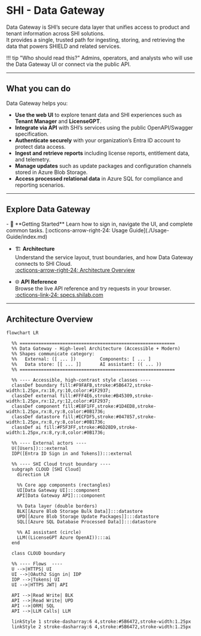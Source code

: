 # SHI - Data Gateway

Data Gateway is SHI’s secure data layer that unifies access to product and tenant information across SHI solutions.  
It provides a single, trusted path for ingesting, storing, and retrieving the data that powers SHIELD and related services.

!!! tip "Who should read this?"
    Admins, operators, and analysts who will use the Data Gateway UI or connect via the public API.

---

## What you can do

Data Gateway helps you:

- **Use the web UI** to explore tenant data and SHI experiences such as **Tenant Manager** and **LicenseGPT**.
- **Integrate via API** with SHI’s services using the public OpenAPI/Swagger specification.
- **Authenticate securely** with your organization’s Entra ID account to protect data access.
- **Ingest and retrieve reports** including license reports, entitlement data, and telemetry.
- **Manage updates** such as update packages and configuration channels stored in Azure Blob Storage.
- **Access processed relational data** in Azure SQL for compliance and reporting scenarios.

---

## Explore Data Gateway

<div class="grid cards" markdown>
- 🧭 **Getting Started**  
  Learn how to sign in, navigate the UI, and complete common tasks.  
  [:octicons-arrow-right-24: Usage Guide](./Usage-Guide/index.md)

- 🏗️ **Architecture**  
  Understand the service layout, trust boundaries, and how Data Gateway connects to SHI Cloud.  
  [:octicons-arrow-right-24: Architecture Overview](./Architecture/index.md)

- 🌐 **API Reference**  
  Browse the live API reference and try requests in your browser.  
  [:octicons-link-24: specs.shilab.com](https://specs.shilab.com)
</div>

---

## Architecture Overview

```mermaid
flowchart LR

  %% ==========================================================
  %% Data Gateway - High-level Architecture (Accessible + Modern)
  %% Shapes communicate category:
  %%   External: ([ ... ])         Components: [ ... ]
  %%   Data store: [[ ... ]]       AI assistant: (( ... ))
  %% ==========================================================

  %% ---- Accessible, high-contrast style classes ----
  classDef boundary fill:#F9FAFB,stroke:#5B6472,stroke-width:1.25px,rx:10,ry:10,color:#1F2937;
  classDef external fill:#FFF4E6,stroke:#B45309,stroke-width:1.25px,rx:12,ry:12,color:#1F2937;
  classDef component fill:#E8F1FF,stroke:#1D4ED8,stroke-width:1.25px,rx:8,ry:8,color:#0B1736;
  classDef datastore fill:#ECFDF5,stroke:#047857,stroke-width:1.25px,rx:8,ry:8,color:#0B1736;
  classDef ai fill:#F5F3FF,stroke:#6D28D9,stroke-width:1.25px,rx:8,ry:8,color:#0B1736;

  %% ---- External actors ----
  U([Users]):::external
  IDP([Entra ID Sign in and Tokens]):::external

  %% ---- SHI Cloud trust boundary ----
  subgraph CLOUD [SHI Cloud]
    direction LR

    %% Core app components (rectangles)
    UI[Data Gateway UI]:::component
    API[Data Gateway API]:::component

    %% Data layer (double borders)
    BLK[[Azure Blob Storage Bulk Data]]:::datastore
    UPD[[Azure Blob Storage Update Packages]]:::datastore
    SQL[[Azure SQL Database Processed Data]]:::datastore

    %% AI assistant (circle)
    LLM((LicenseGPT Azure OpenAI)):::ai
  end

  class CLOUD boundary

  %% ---- Flows  ----
  U -->|HTTPS| UI
  UI -->|OAuth2 Sign in| IDP
  IDP -->|Tokens| UI
  UI -->|HTTPS JWT| API

  API -->|Read Write| BLK
  API -->|Read Write| UPD
  API -->|ORM| SQL
  API -->|LLM Calls| LLM
  
  linkStyle 1 stroke-dasharray:6 4,stroke:#5B6472,stroke-width:1.25px
  linkStyle 2 stroke-dasharray:6 4,stroke:#5B6472,stroke-width:1.25px
```

